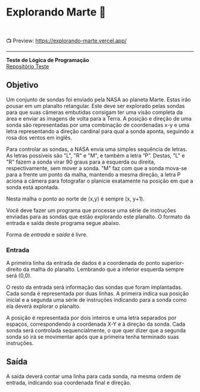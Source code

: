 # Explorando Marte :rocket:

<br>

📺 Preview: https://explorando-marte.vercel.app/

<hr>

**Teste de Lógica de Programação**  
[Repositório Teste](https://docs.google.com/document/d/1_6wd670MLuso-_NR1YkNHUfxemPfC4I8DxMZQfVPmUQ/edit 'Clique Aqui')

## Objetivo

Um conjunto de sondas foi enviado pela NASA ao planeta Marte. Estas irão pousar em um planalto retangular. Este deve ser explorado pelas sondas para que suas câmeras embutidas consigam ter uma visão completa da área e enviar as imagens de volta para a Terra.
A posição e direção de uma sonda são representadas por uma combinação de coordenadas x-y e uma letra representando a direção cardinal para qual a sonda aponta, seguindo a rosa dos ventos em inglês.

Para controlar as sondas, a NASA envia uma simples sequência de letras. As letras possíveis são "L", "R" e "M", e também a letra “P”. Destas, "L" e "R" fazem a sonda virar 90 graus para a esquerda ou direita, respectivamente, sem mover a sonda. "M" faz com que a sonda mova-se para a frente um ponto da malha, mantendo a mesma direção, a letra P aciona a câmera para fotografar o planície exatamente na posição em que a sonda está apontada.

Nesta malha o ponto ao norte de (x,y) é sempre (x, y+1).

Você deve fazer um programa que processe uma série de instruções enviadas para as sondas que estão explorando este planalto. O formato da entrada e saída deste programa segue abaixo.

Forma de _entrada_ e _saída_ é livre.

### Entrada

A primeira linha da entrada de dados é a coordenada do ponto superior-direito da malha do planalto. Lembrando que a inferior esquerda sempre será (0,0).

O resto da entrada será informação das sondas que foram implantadas. Cada sonda é representada por duas linhas. A primeira indica sua posição inicial e a segunda uma série de instruções indicando para a sonda como ela deverá explorar o planalto.

A posição é representada por dois inteiros e uma letra separados por espaços, correspondendo à coordenada X-Y e à direção da sonda. Cada sonda será controlada sequencialmente, o que quer dizer que a segunda sonda só irá se movimentar após que a primeira tenha terminado suas instruções.

## Saída

A saída deverá contar uma linha para cada sonda, na mesma ordem de entrada, indicando sua coordenada final e direção.
